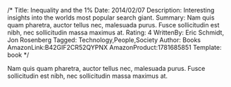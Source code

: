 /*
Title: Inequality and the 1&#37;
Date: 2014/02/07
Description: Interesting insights into the worlds most popular search giant.
Summary: Nam quis quam pharetra, auctor tellus nec, malesuada purus. Fusce sollicitudin est nibh, nec sollicitudin massa maximus at.
Rating: 4
WrittenBy: Eric Schmidt, Jon Rosenberg
Tagged: Technology,People,Society
Author: Books
AmazonLink:B42GIF2CR52QYPNX
AmazonProduct:1781685851
Template: book
*/

Nam quis quam pharetra, auctor tellus nec, malesuada purus. Fusce sollicitudin est nibh, nec sollicitudin massa maximus at.